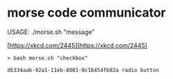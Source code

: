# morse code communicator #

USAGE: ./morse.sh "message"

[https://xkcd.com/2445](https://xkcd.com/2445)

```
> bash morse.sh "checkbox"

db334aab-92a1-11eb-8001-8c16454fb02a radio button
```
